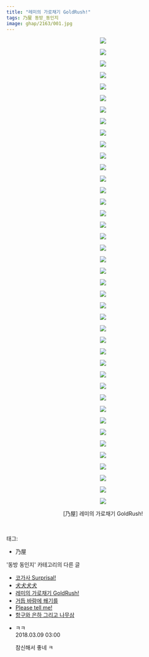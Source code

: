 ```yaml
---
title: "레미의 가로채기 GoldRush!"
tags: 乃屋 동방_동인지
image: ghap/2163/001.jpg
---
```

<div class="article">
<p style="text-align: center; clear: none; float: none;"><img src="{{ site.nasurl }}/ghap/2163/001.jpg"/></p>
<p style="text-align: center; clear: none; float: none;"><img src="{{ site.nasurl }}/ghap/2163/002.jpg"/></p>
<p style="text-align: center; clear: none; float: none;"><img src="{{ site.nasurl }}/ghap/2163/003.jpg"/></p>
<p style="text-align: center; clear: none; float: none;"><img src="{{ site.nasurl }}/ghap/2163/004.jpg"/></p>
<p style="text-align: center; clear: none; float: none;"><img src="{{ site.nasurl }}/ghap/2163/005.jpg"/></p>
<p style="text-align: center; clear: none; float: none;"><img src="{{ site.nasurl }}/ghap/2163/006.jpg"/></p>
<p style="text-align: center; clear: none; float: none;"><img src="{{ site.nasurl }}/ghap/2163/007.jpg"/></p>
<p style="text-align: center; clear: none; float: none;"><img src="{{ site.nasurl }}/ghap/2163/008.jpg"/></p>
<p style="text-align: center; clear: none; float: none;"><img src="{{ site.nasurl }}/ghap/2163/009.jpg"/></p>
<p style="text-align: center; clear: none; float: none;"><img src="{{ site.nasurl }}/ghap/2163/010.jpg"/></p>
<p style="text-align: center; clear: none; float: none;"><img src="{{ site.nasurl }}/ghap/2163/011.jpg"/></p>
<p style="text-align: center; clear: none; float: none;"><img src="{{ site.nasurl }}/ghap/2163/012.jpg"/></p>
<p style="text-align: center; clear: none; float: none;"><img src="{{ site.nasurl }}/ghap/2163/013.jpg"/></p>
<p style="text-align: center; clear: none; float: none;"><img src="{{ site.nasurl }}/ghap/2163/014.jpg"/></p>
<p style="text-align: center; clear: none; float: none;"><img src="{{ site.nasurl }}/ghap/2163/015.jpg"/></p>
<p style="text-align: center; clear: none; float: none;"><img src="{{ site.nasurl }}/ghap/2163/016.jpg"/></p>
<p style="text-align: center; clear: none; float: none;"><img src="{{ site.nasurl }}/ghap/2163/017.jpg"/></p>
<p style="text-align: center; clear: none; float: none;"><img src="{{ site.nasurl }}/ghap/2163/018.jpg"/></p>
<p style="text-align: center; clear: none; float: none;"><img src="{{ site.nasurl }}/ghap/2163/019.jpg"/></p>
<p style="text-align: center; clear: none; float: none;"><img src="{{ site.nasurl }}/ghap/2163/020.jpg"/></p>
<p style="text-align: center; clear: none; float: none;"><img src="{{ site.nasurl }}/ghap/2163/021.jpg"/></p>
<p style="text-align: center; clear: none; float: none;"><img src="{{ site.nasurl }}/ghap/2163/022.jpg"/></p>
<p style="text-align: center; clear: none; float: none;"><img src="{{ site.nasurl }}/ghap/2163/023.jpg"/></p>
<p style="text-align: center; clear: none; float: none;"><img src="{{ site.nasurl }}/ghap/2163/024.jpg"/></p>
<p style="text-align: center; clear: none; float: none;"><img src="{{ site.nasurl }}/ghap/2163/025.jpg"/></p>
<p style="text-align: center; clear: none; float: none;"><img src="{{ site.nasurl }}/ghap/2163/026.jpg"/></p>
<p style="text-align: center; clear: none; float: none;"><img src="{{ site.nasurl }}/ghap/2163/027.jpg"/></p>
<p style="text-align: center; clear: none; float: none;"><img src="{{ site.nasurl }}/ghap/2163/028.jpg"/></p>
<p style="text-align: center; clear: none; float: none;"><img src="{{ site.nasurl }}/ghap/2163/029.jpg"/></p>
<p style="text-align: center; clear: none; float: none;"><img src="{{ site.nasurl }}/ghap/2163/030.jpg"/></p>
<p style="text-align: center; clear: none; float: none;"><img src="{{ site.nasurl }}/ghap/2163/031.jpg"/></p>
<p style="text-align: center; clear: none; float: none;"><img src="{{ site.nasurl }}/ghap/2163/032.jpg"/></p>
<p style="text-align: center; clear: none; float: none;"><img src="{{ site.nasurl }}/ghap/2163/033.jpg"/></p>
<p style="text-align: center; clear: none; float: none;"><img src="{{ site.nasurl }}/ghap/2163/034.jpg"/></p>
<p style="text-align: center; clear: none; float: none;"><img src="{{ site.nasurl }}/ghap/2163/035.jpg"/></p>
<p style="text-align: center; clear: none; float: none;"><img src="{{ site.nasurl }}/ghap/2163/036.jpg"/></p>
<p style="text-align: center; clear: none; float: none;"><img src="{{ site.nasurl }}/ghap/2163/037.jpg"/></p>
<p style="text-align: center; clear: none; float: none;"><img src="{{ site.nasurl }}/ghap/2163/038.jpg"/></p>
<p style="text-align: center; clear: none; float: none;"><img src="{{ site.nasurl }}/ghap/2163/039.jpg"/></p>
<p style="text-align: center; clear: none; float: none;"><img src="{{ site.nasurl }}/ghap/2163/040.jpg"/></p>
<p style="text-align: center; clear: none; float: none;"><img src="{{ site.nasurl }}/ghap/2163/041.jpg"/></p>
<p style="text-align: center; clear: none; float: none;">[乃屋] 레미의 가로채기 GoldRush!</p>
<p><br/></p>
</div><div class="tagTrail">
<p>태그: </p>
<ul>
<li>乃屋</li>
</ul>
</div><div class="another">
<p>'동방 동인지' 카테고리의 다른 글</p>
<ul>
<li><a href="/2016-09-14-ghap_2167">코가사 Surprisal!</a></li>
<li><a href="/2016-09-14-ghap_2166">犬犬犬犬</a></li>
<li><a href="/2016-09-14-ghap_2163">레미의 가로채기 GoldRush!</a></li>
<li><a href="/2016-09-14-ghap_2162">거듭 바람에 쐐기를</a></li>
<li><a href="/2016-09-13-ghap_2161">Please tell me!</a></li>
<li><a href="/2016-09-13-ghap_2160">항구와 은하 그리고 나무삼</a></li>
</ul>
</div><div class="cb_module cb_fluid">
<div class="cb_wrt cb_profile">
<div class="comment">
<ul>
<li class="cb_thumb_off" id="comment15215774">
<div class="cb_comment_area">
<div class="cb_info_area">
<div class="cb_section">
<span class="cb_nick_name">ㅋㅋ</span>
</div>
<div class="cb_section">
<span class="cb_date">2018.03.09 03:00 </span>
</div>
</div>
<div class="cb_dsc_comment">
<p class="cb_dsc">
											참신해서 좋네 ㅋ
										</p>
</div>
</div></li>
</ul>
</div>
</div><!-- commentList close -->
</div>